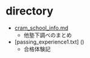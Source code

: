 # directory

- [cram_school_info.md](https://github.com/naoki0130/open_repository/blob/master/cram/cram_school_info.md)
  - 他塾下調べのまとめ
- [passing_experience1.txt] ()
  - 合格体験記
